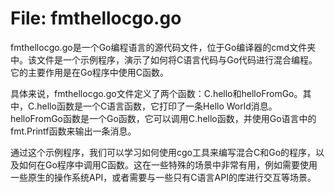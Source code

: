 # File: fmthellocgo.go

fmthellocgo.go是一个Go编程语言的源代码文件，位于Go编译器的cmd文件夹中。该文件是一个示例程序，演示了如何将C语言代码与Go代码进行混合编程。它的主要作用是在Go程序中使用C函数。

具体来说，fmthellocgo.go文件定义了两个函数：C.hello和helloFromGo。其中，C.hello函数是一个C语言函数，它打印了一条Hello World消息。helloFromGo函数是一个Go函数，它可以调用C.hello函数，并使用Go语言中的fmt.Printf函数来输出一条消息。

通过这个示例程序，我们可以学习如何使用cgo工具来编写混合C和Go的程序，以及如何在Go程序中调用C函数。这在一些特殊的场景中非常有用，例如需要使用一些原生的操作系统API，或者需要与一些只有C语言API的库进行交互等场景。

